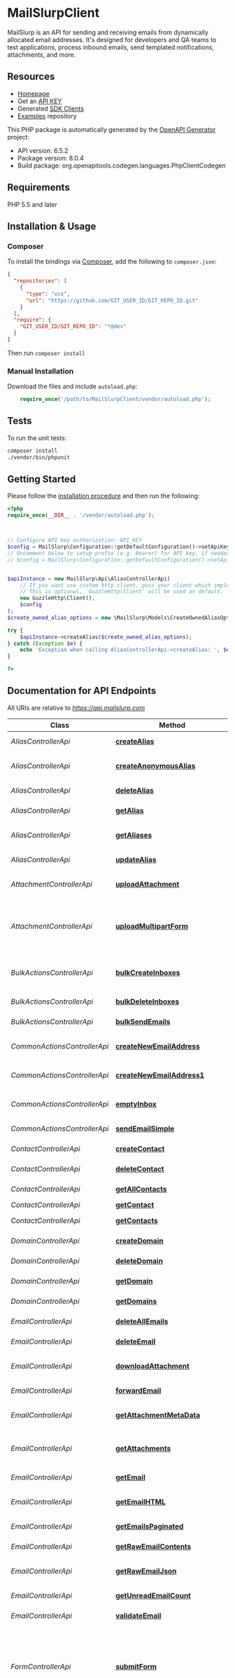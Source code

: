 # MailSlurpClient

MailSlurp is an API for sending and receiving emails from dynamically allocated email addresses. It's designed for developers and QA teams to test applications, process inbound emails, send templated notifications, attachments, and more. 

## Resources
- [Homepage](https://www.mailslurp.com)
- Get an [API KEY](https://app.mailslurp.com/sign-up/)
- Generated [SDK Clients](https://www.mailslurp.com/docs/)
- [Examples](https://github.com/mailslurp/examples) repository


This PHP package is automatically generated by the [OpenAPI Generator](https://openapi-generator.tech) project:

- API version: 6.5.2
- Package version: 8.0.4
- Build package: org.openapitools.codegen.languages.PhpClientCodegen

## Requirements

PHP 5.5 and later

## Installation & Usage

### Composer

To install the bindings via [Composer](http://getcomposer.org/), add the following to `composer.json`:

```json
{
  "repositories": [
    {
      "type": "vcs",
      "url": "https://github.com/GIT_USER_ID/GIT_REPO_ID.git"
    }
  ],
  "require": {
    "GIT_USER_ID/GIT_REPO_ID": "*@dev"
  }
}
```

Then run `composer install`

### Manual Installation

Download the files and include `autoload.php`:

```php
    require_once('/path/to/MailSlurpClient/vendor/autoload.php');
```

## Tests

To run the unit tests:

```bash
composer install
./vendor/bin/phpunit
```

## Getting Started

Please follow the [installation procedure](#installation--usage) and then run the following:

```php
<?php
require_once(__DIR__ . '/vendor/autoload.php');



// Configure API key authorization: API_KEY
$config = MailSlurp\Configuration::getDefaultConfiguration()->setApiKey('x-api-key', 'YOUR_API_KEY');
// Uncomment below to setup prefix (e.g. Bearer) for API key, if needed
// $config = MailSlurp\Configuration::getDefaultConfiguration()->setApiKeyPrefix('x-api-key', 'Bearer');


$apiInstance = new MailSlurp\Api\AliasControllerApi(
    // If you want use custom http client, pass your client which implements `GuzzleHttp\ClientInterface`.
    // This is optional, `GuzzleHttp\Client` will be used as default.
    new GuzzleHttp\Client(),
    $config
);
$create_owned_alias_options = new \MailSlurp\Models\CreateOwnedAliasOptions(); // \MailSlurp\Models\CreateOwnedAliasOptions | createOwnedAliasOptions

try {
    $apiInstance->createAlias($create_owned_alias_options);
} catch (Exception $e) {
    echo 'Exception when calling AliasControllerApi->createAlias: ', $e->getMessage(), PHP_EOL;
}

?>
```

## Documentation for API Endpoints

All URIs are relative to *https://api.mailslurp.com*

Class | Method | HTTP request | Description
------------ | ------------- | ------------- | -------------
*AliasControllerApi* | [**createAlias**](docs/Api/AliasControllerApi.md#createalias) | **POST** /aliases | Create an email alias
*AliasControllerApi* | [**createAnonymousAlias**](docs/Api/AliasControllerApi.md#createanonymousalias) | **POST** /aliases/anonymous | Create an anonymous email alias
*AliasControllerApi* | [**deleteAlias**](docs/Api/AliasControllerApi.md#deletealias) | **DELETE** /aliases/{aliasId} | Delete an owned alias
*AliasControllerApi* | [**getAlias**](docs/Api/AliasControllerApi.md#getalias) | **GET** /aliases/{aliasId} | Get an email alias
*AliasControllerApi* | [**getAliases**](docs/Api/AliasControllerApi.md#getaliases) | **GET** /aliases | Get all email aliases
*AliasControllerApi* | [**updateAlias**](docs/Api/AliasControllerApi.md#updatealias) | **PUT** /aliases/{aliasId} | Update an owned alias
*AttachmentControllerApi* | [**uploadAttachment**](docs/Api/AttachmentControllerApi.md#uploadattachment) | **POST** /attachments | Upload an attachment for sending
*AttachmentControllerApi* | [**uploadMultipartForm**](docs/Api/AttachmentControllerApi.md#uploadmultipartform) | **POST** /attachments/multipart | Upload an attachment for sending using Multipart Form
*BulkActionsControllerApi* | [**bulkCreateInboxes**](docs/Api/BulkActionsControllerApi.md#bulkcreateinboxes) | **POST** /bulk/inboxes | Bulk create Inboxes (email addresses)
*BulkActionsControllerApi* | [**bulkDeleteInboxes**](docs/Api/BulkActionsControllerApi.md#bulkdeleteinboxes) | **DELETE** /bulk/inboxes | Bulk Delete Inboxes
*BulkActionsControllerApi* | [**bulkSendEmails**](docs/Api/BulkActionsControllerApi.md#bulksendemails) | **POST** /bulk/send | Bulk Send Emails
*CommonActionsControllerApi* | [**createNewEmailAddress**](docs/Api/CommonActionsControllerApi.md#createnewemailaddress) | **POST** /createInbox | Create new random inbox
*CommonActionsControllerApi* | [**createNewEmailAddress1**](docs/Api/CommonActionsControllerApi.md#createnewemailaddress1) | **POST** /newEmailAddress | Create new random inbox
*CommonActionsControllerApi* | [**emptyInbox**](docs/Api/CommonActionsControllerApi.md#emptyinbox) | **DELETE** /emptyInbox | Delete all emails in an inbox
*CommonActionsControllerApi* | [**sendEmailSimple**](docs/Api/CommonActionsControllerApi.md#sendemailsimple) | **POST** /sendEmail | Send an email
*ContactControllerApi* | [**createContact**](docs/Api/ContactControllerApi.md#createcontact) | **POST** /contacts | Create a contact
*ContactControllerApi* | [**deleteContact**](docs/Api/ContactControllerApi.md#deletecontact) | **DELETE** /contacts/{contactId} | Delete contact
*ContactControllerApi* | [**getAllContacts**](docs/Api/ContactControllerApi.md#getallcontacts) | **GET** /contacts/paginated | Get all contacts
*ContactControllerApi* | [**getContact**](docs/Api/ContactControllerApi.md#getcontact) | **GET** /contacts/{contactId} | Get contact
*ContactControllerApi* | [**getContacts**](docs/Api/ContactControllerApi.md#getcontacts) | **GET** /contacts | Get all contacts
*DomainControllerApi* | [**createDomain**](docs/Api/DomainControllerApi.md#createdomain) | **POST** /domains | Create Domain
*DomainControllerApi* | [**deleteDomain**](docs/Api/DomainControllerApi.md#deletedomain) | **DELETE** /domains/{id} | Delete a domain
*DomainControllerApi* | [**getDomain**](docs/Api/DomainControllerApi.md#getdomain) | **GET** /domains/{id} | Get a domain
*DomainControllerApi* | [**getDomains**](docs/Api/DomainControllerApi.md#getdomains) | **GET** /domains | Get domains
*EmailControllerApi* | [**deleteAllEmails**](docs/Api/EmailControllerApi.md#deleteallemails) | **DELETE** /emails | Delete all emails
*EmailControllerApi* | [**deleteEmail**](docs/Api/EmailControllerApi.md#deleteemail) | **DELETE** /emails/{emailId} | Delete an email
*EmailControllerApi* | [**downloadAttachment**](docs/Api/EmailControllerApi.md#downloadattachment) | **GET** /emails/{emailId}/attachments/{attachmentId} | Get email attachment bytes
*EmailControllerApi* | [**forwardEmail**](docs/Api/EmailControllerApi.md#forwardemail) | **POST** /emails/{emailId}/forward | Forward email
*EmailControllerApi* | [**getAttachmentMetaData**](docs/Api/EmailControllerApi.md#getattachmentmetadata) | **GET** /emails/{emailId}/attachments/{attachmentId}/metadata | Get email attachment metadata
*EmailControllerApi* | [**getAttachments**](docs/Api/EmailControllerApi.md#getattachments) | **GET** /emails/{emailId}/attachments | Get all email attachment metadata
*EmailControllerApi* | [**getEmail**](docs/Api/EmailControllerApi.md#getemail) | **GET** /emails/{emailId} | Get email content
*EmailControllerApi* | [**getEmailHTML**](docs/Api/EmailControllerApi.md#getemailhtml) | **GET** /emails/{emailId}/html | Get email content as HTML
*EmailControllerApi* | [**getEmailsPaginated**](docs/Api/EmailControllerApi.md#getemailspaginated) | **GET** /emails | Get all emails
*EmailControllerApi* | [**getRawEmailContents**](docs/Api/EmailControllerApi.md#getrawemailcontents) | **GET** /emails/{emailId}/raw | Get raw email string
*EmailControllerApi* | [**getRawEmailJson**](docs/Api/EmailControllerApi.md#getrawemailjson) | **GET** /emails/{emailId}/raw/json | Get raw email in JSON
*EmailControllerApi* | [**getUnreadEmailCount**](docs/Api/EmailControllerApi.md#getunreademailcount) | **GET** /emails/unreadCount | Get unread email count
*EmailControllerApi* | [**validateEmail**](docs/Api/EmailControllerApi.md#validateemail) | **POST** /emails/{emailId}/validate | Validate email
*FormControllerApi* | [**submitForm**](docs/Api/FormControllerApi.md#submitform) | **POST** /forms | Submit a form to be parsed and sent as an email to an address determined by the form fields
*GroupControllerApi* | [**addContactsToGroup**](docs/Api/GroupControllerApi.md#addcontactstogroup) | **PUT** /groups/{groupId}/contacts | Add contacts to a group
*GroupControllerApi* | [**createGroup**](docs/Api/GroupControllerApi.md#creategroup) | **POST** /groups | Create a group
*GroupControllerApi* | [**deleteGroup**](docs/Api/GroupControllerApi.md#deletegroup) | **DELETE** /groups/{groupId} | Delete group
*GroupControllerApi* | [**getAllGroups**](docs/Api/GroupControllerApi.md#getallgroups) | **GET** /groups/paginated | Get all Contact Groups in paginated format
*GroupControllerApi* | [**getGroup**](docs/Api/GroupControllerApi.md#getgroup) | **GET** /groups/{groupId} | Get group
*GroupControllerApi* | [**getGroupWithContacts**](docs/Api/GroupControllerApi.md#getgroupwithcontacts) | **GET** /groups/{groupId}/contacts | Get group and contacts belonging to it
*GroupControllerApi* | [**getGroupWithContactsPaginated**](docs/Api/GroupControllerApi.md#getgroupwithcontactspaginated) | **GET** /groups/{groupId}/contacts-paginated | Get group and paginated contacts belonging to it
*GroupControllerApi* | [**getGroups**](docs/Api/GroupControllerApi.md#getgroups) | **GET** /groups | Get all groups
*GroupControllerApi* | [**removeContactsFromGroup**](docs/Api/GroupControllerApi.md#removecontactsfromgroup) | **DELETE** /groups/{groupId}/contacts | Remove contacts from a group
*InboxControllerApi* | [**createInbox**](docs/Api/InboxControllerApi.md#createinbox) | **POST** /inboxes | Create an Inbox (email address)
*InboxControllerApi* | [**deleteAllInboxes**](docs/Api/InboxControllerApi.md#deleteallinboxes) | **DELETE** /inboxes | Delete all inboxes
*InboxControllerApi* | [**deleteInbox**](docs/Api/InboxControllerApi.md#deleteinbox) | **DELETE** /inboxes/{inboxId} | Delete inbox
*InboxControllerApi* | [**getAllInboxes**](docs/Api/InboxControllerApi.md#getallinboxes) | **GET** /inboxes/paginated | List Inboxes Paginated
*InboxControllerApi* | [**getEmails**](docs/Api/InboxControllerApi.md#getemails) | **GET** /inboxes/{inboxId}/emails | Get emails in an Inbox
*InboxControllerApi* | [**getInbox**](docs/Api/InboxControllerApi.md#getinbox) | **GET** /inboxes/{inboxId} | Get Inbox
*InboxControllerApi* | [**getInboxEmailsPaginated**](docs/Api/InboxControllerApi.md#getinboxemailspaginated) | **GET** /inboxes/{inboxId}/emails/paginated | Get inbox emails paginated
*InboxControllerApi* | [**getInboxSentEmails**](docs/Api/InboxControllerApi.md#getinboxsentemails) | **GET** /inboxes/{inboxId}/sent | Get Inbox Sent Emails
*InboxControllerApi* | [**getInboxTags**](docs/Api/InboxControllerApi.md#getinboxtags) | **GET** /inboxes/tags | Get inbox tags
*InboxControllerApi* | [**getInboxes**](docs/Api/InboxControllerApi.md#getinboxes) | **GET** /inboxes | List Inboxes / Email Addresses
*InboxControllerApi* | [**sendEmail**](docs/Api/InboxControllerApi.md#sendemail) | **POST** /inboxes/{inboxId} | Send Email
*InboxControllerApi* | [**setInboxFavourited**](docs/Api/InboxControllerApi.md#setinboxfavourited) | **PUT** /inboxes/{inboxId}/favourite | Set inbox favourited state
*InboxControllerApi* | [**updateInbox**](docs/Api/InboxControllerApi.md#updateinbox) | **PATCH** /inboxes/{inboxId} | Update Inbox
*MailServerControllerApi* | [**describeMailServerDomain**](docs/Api/MailServerControllerApi.md#describemailserverdomain) | **POST** /mail-server/describe/domain | Get DNS Mail Server records for a domain
*MailServerControllerApi* | [**verifyEmailAddress**](docs/Api/MailServerControllerApi.md#verifyemailaddress) | **POST** /mail-server/verify/email-address | Verify the existence of an email address at a given mail server.
*SentEmailsControllerApi* | [**getSentEmail**](docs/Api/SentEmailsControllerApi.md#getsentemail) | **GET** /sent/{id} | Get sent email receipt
*SentEmailsControllerApi* | [**getSentEmails**](docs/Api/SentEmailsControllerApi.md#getsentemails) | **GET** /sent | Get all sent emails in paginated form
*TemplateControllerApi* | [**createTemplate**](docs/Api/TemplateControllerApi.md#createtemplate) | **POST** /templates | Create a Template
*TemplateControllerApi* | [**deleteTemplate**](docs/Api/TemplateControllerApi.md#deletetemplate) | **DELETE** /templates/{TemplateId} | Delete Template
*TemplateControllerApi* | [**getAllTemplates**](docs/Api/TemplateControllerApi.md#getalltemplates) | **GET** /templates/paginated | Get all Templates in paginated format
*TemplateControllerApi* | [**getTemplate**](docs/Api/TemplateControllerApi.md#gettemplate) | **GET** /templates/{TemplateId} | Get Template
*TemplateControllerApi* | [**getTemplates**](docs/Api/TemplateControllerApi.md#gettemplates) | **GET** /templates | Get all Templates
*WaitForControllerApi* | [**waitFor**](docs/Api/WaitForControllerApi.md#waitfor) | **POST** /waitFor | Wait for conditions to be met
*WaitForControllerApi* | [**waitForEmailCount**](docs/Api/WaitForControllerApi.md#waitforemailcount) | **GET** /waitForEmailCount | Wait for and return count number of emails
*WaitForControllerApi* | [**waitForLatestEmail**](docs/Api/WaitForControllerApi.md#waitforlatestemail) | **GET** /waitForLatestEmail | Fetch inbox&#39;s latest email or if empty wait for an email to arrive
*WaitForControllerApi* | [**waitForMatchingEmail**](docs/Api/WaitForControllerApi.md#waitformatchingemail) | **POST** /waitForMatchingEmails | Wait or return list of emails that match simple matching patterns
*WaitForControllerApi* | [**waitForNthEmail**](docs/Api/WaitForControllerApi.md#waitfornthemail) | **GET** /waitForNthEmail | Wait for or fetch the email with a given index in the inbox specified
*WebhookControllerApi* | [**createWebhook**](docs/Api/WebhookControllerApi.md#createwebhook) | **POST** /inboxes/{inboxId}/webhooks | Attach a WebHook URL to an inbox
*WebhookControllerApi* | [**deleteWebhook**](docs/Api/WebhookControllerApi.md#deletewebhook) | **DELETE** /inboxes/{inboxId}/webhooks/{webhookId} | Delete and disable a Webhook for an Inbox
*WebhookControllerApi* | [**getAllWebhooks**](docs/Api/WebhookControllerApi.md#getallwebhooks) | **GET** /webhooks/paginated | List Webhooks Paginated
*WebhookControllerApi* | [**getWebhook**](docs/Api/WebhookControllerApi.md#getwebhook) | **GET** /webhooks/{webhookId} | Get a webhook for an Inbox
*WebhookControllerApi* | [**getWebhooks**](docs/Api/WebhookControllerApi.md#getwebhooks) | **GET** /inboxes/{inboxId}/webhooks | Get all Webhooks for an Inbox
*WebhookControllerApi* | [**sendTestData**](docs/Api/WebhookControllerApi.md#sendtestdata) | **POST** /webhooks/{webhookId}/test | Send webhook test data


## Documentation For Models

 - [Alias](docs/Model/Alias.md)
 - [AttachmentMetaData](docs/Model/AttachmentMetaData.md)
 - [BasicAuthOptions](docs/Model/BasicAuthOptions.md)
 - [BulkSendEmailOptions](docs/Model/BulkSendEmailOptions.md)
 - [ContactDto](docs/Model/ContactDto.md)
 - [ContactProjection](docs/Model/ContactProjection.md)
 - [CreateAnonymousAliasOptions](docs/Model/CreateAnonymousAliasOptions.md)
 - [CreateContactOptions](docs/Model/CreateContactOptions.md)
 - [CreateDomainOptions](docs/Model/CreateDomainOptions.md)
 - [CreateGroupOptions](docs/Model/CreateGroupOptions.md)
 - [CreateOwnedAliasOptions](docs/Model/CreateOwnedAliasOptions.md)
 - [CreateTemplateOptions](docs/Model/CreateTemplateOptions.md)
 - [CreateWebhookOptions](docs/Model/CreateWebhookOptions.md)
 - [DescribeDomainOptions](docs/Model/DescribeDomainOptions.md)
 - [DescribeMailServerDomainResult](docs/Model/DescribeMailServerDomainResult.md)
 - [DomainDto](docs/Model/DomainDto.md)
 - [DomainPreview](docs/Model/DomainPreview.md)
 - [Email](docs/Model/Email.md)
 - [EmailAnalysis](docs/Model/EmailAnalysis.md)
 - [EmailPreview](docs/Model/EmailPreview.md)
 - [EmailProjection](docs/Model/EmailProjection.md)
 - [EmailVerificationResult](docs/Model/EmailVerificationResult.md)
 - [ForwardEmailOptions](docs/Model/ForwardEmailOptions.md)
 - [GroupContactsDto](docs/Model/GroupContactsDto.md)
 - [GroupDto](docs/Model/GroupDto.md)
 - [GroupProjection](docs/Model/GroupProjection.md)
 - [HTMLValidationResult](docs/Model/HTMLValidationResult.md)
 - [Inbox](docs/Model/Inbox.md)
 - [InboxProjection](docs/Model/InboxProjection.md)
 - [MatchOption](docs/Model/MatchOption.md)
 - [MatchOptions](docs/Model/MatchOptions.md)
 - [NameServerRecord](docs/Model/NameServerRecord.md)
 - [PageAlias](docs/Model/PageAlias.md)
 - [PageContactProjection](docs/Model/PageContactProjection.md)
 - [PageEmailPreview](docs/Model/PageEmailPreview.md)
 - [PageEmailProjection](docs/Model/PageEmailProjection.md)
 - [PageGroupProjection](docs/Model/PageGroupProjection.md)
 - [PageInboxProjection](docs/Model/PageInboxProjection.md)
 - [PageSentEmailProjection](docs/Model/PageSentEmailProjection.md)
 - [PageTemplateProjection](docs/Model/PageTemplateProjection.md)
 - [PageWebhookProjection](docs/Model/PageWebhookProjection.md)
 - [Pageable](docs/Model/Pageable.md)
 - [RawEmailJson](docs/Model/RawEmailJson.md)
 - [SendEmailOptions](docs/Model/SendEmailOptions.md)
 - [SentEmailDto](docs/Model/SentEmailDto.md)
 - [SentEmailProjection](docs/Model/SentEmailProjection.md)
 - [SetInboxFavouritedOptions](docs/Model/SetInboxFavouritedOptions.md)
 - [SimpleSendEmailOptions](docs/Model/SimpleSendEmailOptions.md)
 - [Sort](docs/Model/Sort.md)
 - [TemplateDto](docs/Model/TemplateDto.md)
 - [TemplateProjection](docs/Model/TemplateProjection.md)
 - [TemplateVariable](docs/Model/TemplateVariable.md)
 - [UnreadCount](docs/Model/UnreadCount.md)
 - [UpdateGroupContacts](docs/Model/UpdateGroupContacts.md)
 - [UpdateInboxOptions](docs/Model/UpdateInboxOptions.md)
 - [UploadAttachmentOptions](docs/Model/UploadAttachmentOptions.md)
 - [ValidationDto](docs/Model/ValidationDto.md)
 - [ValidationMessage](docs/Model/ValidationMessage.md)
 - [VerifyEmailAddressOptions](docs/Model/VerifyEmailAddressOptions.md)
 - [WaitForConditions](docs/Model/WaitForConditions.md)
 - [WebhookDto](docs/Model/WebhookDto.md)
 - [WebhookProjection](docs/Model/WebhookProjection.md)
 - [WebhookTestRequest](docs/Model/WebhookTestRequest.md)
 - [WebhookTestResponse](docs/Model/WebhookTestResponse.md)
 - [WebhookTestResult](docs/Model/WebhookTestResult.md)


## Documentation For Authorization



## API_KEY


- **Type**: API key
- **API key parameter name**: x-api-key
- **Location**: HTTP header



## Author



